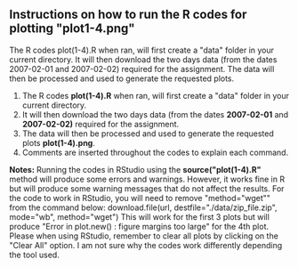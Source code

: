 ## Instructions on how to run the R codes for plotting "plot1-4.png"

The R codes plot(1-4).R when ran, will first create a "data" folder in your
current directory. 
It will then download the two days data (from the dates 2007-02-01 and 2007-02-02) required
for the assignment.
The data will then be processed and used to generate the requested plots.


<ol>
<li>The R codes <b>plot(1-4).R</b> when ran, will first create a "data" folder in your
current directory.</li>
<li>It will then download the two days data (from the dates <b>2007-02-01</b> and <b>2007-02-02)</b> required
for the assignment.</li>
<li>The data will then be processed and used to generate the requested plots <b>plot(1-4).png</b>. </li>
<li>Comments are inserted throughout the codes to explain each command. </li>
</ol>



<b>Notes:</b> 
Running the codes in RStudio using the <b>source("plot(1-4).R"</b> method will produce some errors and
warnings. However, it works fine in R but will produce some warning messages that do not affect the 
results. 
For the code to work in RStudio, you will need to remove "method="wget"" from the command below: 
download.file(url, destfile="./data/zip_file.zip", mode="wb", method="wget")
This will work for the first 3 plots but will produce "Error in plot.new() : figure margins too large"
for the 4th plot. 
Please when using RStudio, remember to clear all plots by clicking on the "Clear All" option.
I am not sure why the codes work differently depending the tool used.

